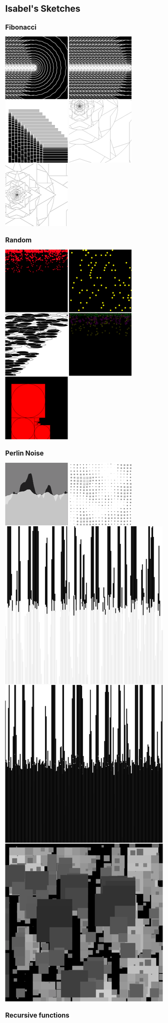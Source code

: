 # Isabel's Sketches

## Fibonacci
![](Isabel/fibonacci_squares.png)
![](Isabel/fibonacci_squares4.png)
![](Isabel/fibonacci_squares5.png)
![](Isabel/fibonacci_squares2.png)
![](Isabel/fibonacci_squares3.png)


## Random
![](Isabel/random2.png)
![](Isabel/random1.png)
![](Isabel/random3.png)
![](Isabel/random4.png)
![](Isabel/random5.png)

## Perlin Noise
![](Isabel/perlin2.png)
![](Isabel/perlin4.png)
![](Isabel/perlin2.1.png)
![](Isabel/perlin2.3.png)
![](Isabel/perlin4.2.png)



## Recursive functions
            
